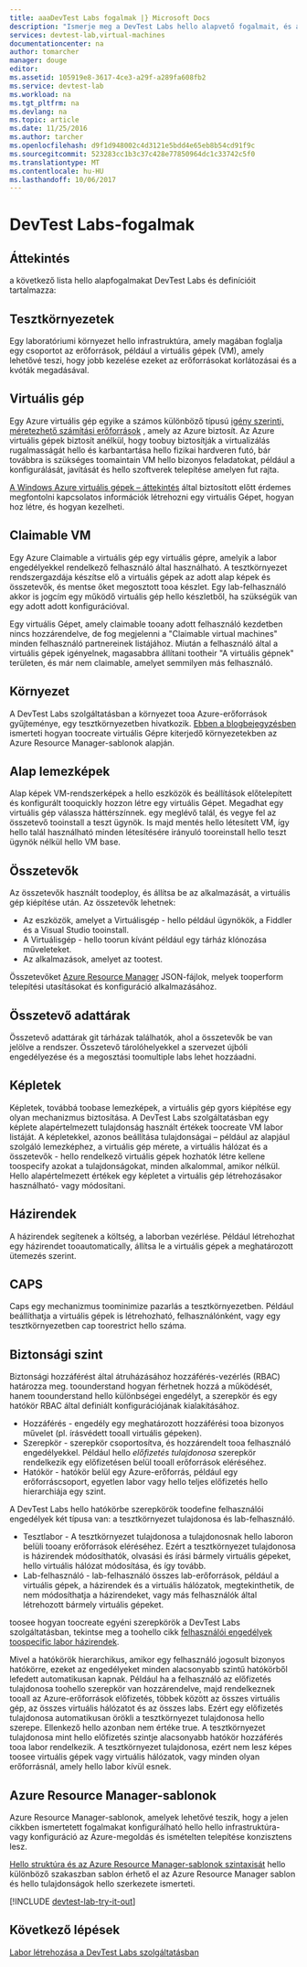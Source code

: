 ```yaml
---
title: aaaDevTest Labs fogalmak |} Microsoft Docs
description: "Ismerje meg a DevTest Labs hello alapvető fogalmait, és azt teheti, hogy könnyen toocreate, hogyan kezelheti és figyelheti az Azure virtuális gépek"
services: devtest-lab,virtual-machines
documentationcenter: na
author: tomarcher
manager: douge
editor: 
ms.assetid: 105919e8-3617-4ce3-a29f-a289fa608fb2
ms.service: devtest-lab
ms.workload: na
ms.tgt_pltfrm: na
ms.devlang: na
ms.topic: article
ms.date: 11/25/2016
ms.author: tarcher
ms.openlocfilehash: d9f1d948002c4d3121e5bdd4e65eb8b54cd91f9c
ms.sourcegitcommit: 523283cc1b3c37c428e77850964dc1c33742c5f0
ms.translationtype: MT
ms.contentlocale: hu-HU
ms.lasthandoff: 10/06/2017
---
```

# <a name="devtest-labs-concepts"></a>DevTest Labs-fogalmak
## <a name="overview"></a>Áttekintés
a következő lista hello alapfogalmakat DevTest Labs és definícióit tartalmazza:

## <a name="labs"></a>Tesztkörnyezetek
Egy laboratóriumi környezet hello infrastruktúra, amely magában foglalja egy csoportot az erőforrások, például a virtuális gépek (VM), amely lehetővé teszi, hogy jobb kezelése ezeket az erőforrásokat korlátozásai és a kvóták megadásával.

## <a name="virtual-machine"></a>Virtuális gép
Egy Azure virtuális gép egyike a számos különböző típusú [igény szerinti, méretezhető számítási erőforrások](https://docs.microsoft.com/azure/app-service-web/choose-web-site-cloud-service-vm) , amely az Azure biztosít. Az Azure virtuális gépek biztosít anélkül, hogy toobuy biztosítják a virtualizálás rugalmasságát hello és karbantartása hello fizikai hardveren futó, bár továbbra is szükséges toomaintain VM hello bizonyos feladatokat, például a konfigurálását, javítását és hello szoftverek telepítése amelyen fut rajta.

[A Windows Azure virtuális gépek – áttekintés](https://docs.microsoft.com/azure/virtual-machines/virtual-machines-windows-overview) által biztosított előtt érdemes megfontolni kapcsolatos információk létrehozni egy virtuális Gépet, hogyan hoz létre, és hogyan kezelheti.

## <a name="claimable-vm"></a>Claimable VM
Egy Azure Claimable a virtuális gép egy virtuális gépre, amelyik a labor engedélyekkel rendelkező felhasználó által használható. A tesztkörnyezet rendszergazdája készítse elő a virtuális gépek az adott alap képek és összetevők, és mentse őket megosztott tooa készlet. Egy lab-felhasználó akkor is jogcím egy működő virtuális gép hello készletből, ha szükségük van egy adott adott konfigurációval.

Egy virtuális Gépet, amely claimable tooany adott felhasználó kezdetben nincs hozzárendelve, de fog megjelenni a "Claimable virtual machines" minden felhasználó partnereinek listájához. Miután a felhasználó által a virtuális gépek igényelnek, magasabbra állítani tootheir "A virtuális gépnek" területen, és már nem claimable, amelyet semmilyen más felhasználó.

## <a name="environment"></a>Környezet
A DevTest Labs szolgáltatásban a környezet tooa Azure-erőforrások gyűjteménye, egy tesztkörnyezetben hivatkozik. [Ebben a blogbejegyzésben](https://blogs.msdn.microsoft.com/devtestlab/2016/11/16/connect-2016-news-for-azure-devtest-labs-azure-resource-manager-template-based-environments-vm-auto-shutdown-and-more/) ismerteti hogyan toocreate virtuális Gépre kiterjedő környezetekben az Azure Resource Manager-sablonok alapján.

## <a name="base-images"></a>Alap lemezképek
Alap képek VM-rendszerképek a hello eszközök és beállítások előtelepített és konfigurált tooquickly hozzon létre egy virtuális Gépet. Megadhat egy virtuális gép válassza háttérszínnek. egy meglévő talál, és vegye fel az összetevő tooinstall a teszt ügynök. Is majd mentés hello létesített VM, így hello talál használható minden létesítésére irányuló tooreinstall hello teszt ügynök nélkül hello VM base.

## <a name="artifacts"></a>Összetevők
Az összetevők használt toodeploy, és állítsa be az alkalmazását, a virtuális gép kiépítése után. Az összetevők lehetnek:

* Az eszközök, amelyet a Virtuálisgép - hello például ügynökök, a Fiddler és a Visual Studio tooinstall.
* A Virtuálisgép - hello toorun kívánt például egy tárház klónozása műveleteket.
* Az alkalmazások, amelyet az tootest.

Összetevőket [Azure Resource Manager](../azure-resource-manager/resource-group-overview.md) JSON-fájlok, melyek tooperform telepítési utasításokat és konfiguráció alkalmazásához.

## <a name="artifact-repositories"></a>Összetevő adattárak
Összetevő adattárak git tárházak találhatók, ahol a összetevők be van jelölve a rendszer. Összetevő tárolóhelyekkel a szervezet újbóli engedélyezése és a megosztási toomultiple labs lehet hozzáadni.

## <a name="formulas"></a>Képletek
Képletek, továbbá toobase lemezképek, a virtuális gép gyors kiépítése egy olyan mechanizmus biztosítása. A DevTest Labs szolgáltatásban egy képlete alapértelmezett tulajdonság használt értékek toocreate VM labor listáját.
A képletekkel, azonos beállítása tulajdonságai – például az alapjául szolgáló lemezképhez, a virtuális gép mérete, a virtuális hálózat és a összetevők - hello rendelkező virtuális gépek hozhatók létre kellene toospecify azokat a tulajdonságokat, minden alkalommal, amikor nélkül. Hello alapértelmezett értékek egy képletet a virtuális gép létrehozásakor használható- vagy módosítani.

## <a name="policies"></a>Házirendek
A házirendek segítenek a költség, a laborban vezérlése. Például létrehozhat egy házirendet tooautomatically, állítsa le a virtuális gépek a meghatározott ütemezés szerint.

## <a name="caps"></a>CAPS
Caps egy mechanizmus toominimize pazarlás a tesztkörnyezetben. Például beállíthatja a virtuális gépek is létrehozható, felhasználónként, vagy egy tesztkörnyezetben cap toorestrict hello száma.

## <a name="security-levels"></a>Biztonsági szint
Biztonsági hozzáférést által átruházásához hozzáférés-vezérlés (RBAC) határozza meg. toounderstand hogyan férhetnek hozzá a működését, hanem toounderstand hello különbségei engedélyt, a szerepkör és egy hatókör RBAC által definiált konfigurációjának kialakításához.

* Hozzáférés - engedély egy meghatározott hozzáférési tooa bizonyos művelet (pl. írásvédett tooall virtuális gépeken).
* Szerepkör - szerepkör csoportosítva, és hozzárendelt tooa felhasználó engedélyekkel. Például hello *előfizetés tulajdonosa* szerepkör rendelkezik egy előfizetésen belül tooall erőforrások eléréséhez.
* Hatókör - hatókör belül egy Azure-erőforrás, például egy erőforráscsoport, egyetlen labor vagy hello teljes előfizetés hello hierarchiája egy szint.

A DevTest Labs hello hatókörbe szerepkörök toodefine felhasználói engedélyek két típusa van: a tesztkörnyezet tulajdonosa és lab-felhasználó.

* Tesztlabor - A tesztkörnyezet tulajdonosa a tulajdonosnak hello laboron belüli tooany erőforrások eléréséhez. Ezért a tesztkörnyezet tulajdonosa is házirendek módosíthatók, olvasási és írási bármely virtuális gépeket, hello virtuális hálózat módosítása, és így tovább.
* Lab-felhasználó - lab-felhasználó összes lab-erőforrások, például a virtuális gépek, a házirendek és a virtuális hálózatok, megtekinthetik, de nem módosíthatja a házirendeket, vagy más felhasználók által létrehozott bármely virtuális gépeket.

toosee hogyan toocreate egyéni szerepkörök a DevTest Labs szolgáltatásban, tekintse meg a toohello cikk [felhasználói engedélyek toospecific labor házirendek](devtest-lab-grant-user-permissions-to-specific-lab-policies.md).

Mivel a hatókörök hierarchikus, amikor egy felhasználó jogosult bizonyos hatókörre, ezeket az engedélyeket minden alacsonyabb szintű hatókörből lefedett automatikusan kapnak. Például ha a felhasználó az előfizetés tulajdonosa toohello szerepkör van hozzárendelve, majd rendelkeznek tooall az Azure-erőforrások előfizetés, többek között az összes virtuális gép, az összes virtuális hálózatot és az összes labs. Ezért egy előfizetés tulajdonosa automatikusan örökli a tesztkörnyezet tulajdonosa hello szerepe. Ellenkező hello azonban nem értéke true. A tesztkörnyezet tulajdonosa mint hello előfizetés szintje alacsonyabb hatókör hozzáférés tooa labor rendelkezik. A tesztkörnyezet tulajdonosa, ezért nem lesz képes toosee virtuális gépek vagy virtuális hálózatok, vagy minden olyan erőforrásnál, amely hello labor kívül esnek.

## <a name="azure-resource-manager-templates"></a>Azure Resource Manager-sablonok
Azure Resource Manager-sablonok, amelyek lehetővé teszik, hogy a jelen cikkben ismertetett fogalmakat konfigurálható hello hello infrastruktúra-vagy konfiguráció az Azure-megoldás és ismételten telepítése konzisztens lesz.

[Hello struktúra és az Azure Resource Manager-sablonok szintaxisát](https://docs.microsoft.com/azure/azure-resource-manager/resource-group-authoring-templates#template-format) hello különböző szakaszban sablon érhető el az Azure Resource Manager sablon és hello tulajdonságok hello szerkezete ismerteti.

[!INCLUDE [devtest-lab-try-it-out](../../includes/devtest-lab-try-it-out.md)]

## <a name="next-steps"></a>Következő lépések
[Labor létrehozása a DevTest Labs szolgáltatásban](devtest-lab-create-lab.md)
